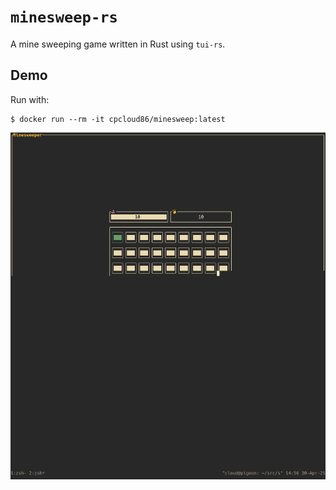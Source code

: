 # `minesweep-rs`

A mine sweeping game written in Rust using `tui-rs`.

## Demo

Run with:

```
$ docker run --rm -it cpcloud86/minesweep:latest
```

![demo](./demo.gif)
